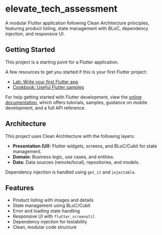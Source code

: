 # elevate_tech_assessment

A modular Flutter application following Clean Architecture principles, featuring product listing, state management with BLoC, dependency injection, and responsive UI.

## Getting Started

This project is a starting point for a Flutter application.

A few resources to get you started if this is your first Flutter project:

- [Lab: Write your first Flutter app](https://docs.flutter.dev/get-started/codelab)
- [Cookbook: Useful Flutter samples](https://docs.flutter.dev/cookbook)

For help getting started with Flutter development, view the
[online documentation](https://docs.flutter.dev/), which offers tutorials,
samples, guidance on mobile development, and a full API reference.

## Architecture

This project uses Clean Architecture with the following layers:
- **Presentation (UI):** Flutter widgets, screens, and BLoC/Cubit for state management.
- **Domain:** Business logic, use cases, and entities.
- **Data:** Data sources (remote/local), repositories, and models.

Dependency injection is handled using `get_it` and `injectable`.

## Features

- Product listing with images and details
- State management using BLoC/Cubit
- Error and loading state handling
- Responsive UI with `flutter_screenutil`
- Dependency injection for testability
- Clean, modular code structure
